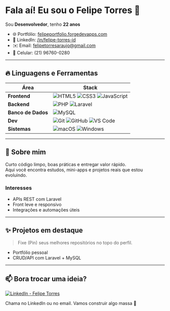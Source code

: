 <!-- Opcional: banner à direita (troque o src por uma imagem sua) -->
<!-- <img align="right" width="320" src="https://via.placeholder.com/640x360.png?text=Felipe+Torres" alt="Banner" /> -->

<h1>Fala aí! Eu sou o Felipe Torres 👋</h1>

Sou <strong>Desenvolvedor</strong>, tenho <strong>22 anos</strong>

- 🌐 Portfólio: <a href="https://felipeportfolio.forgedevapps.com" target="_blank">felipeportfolio.forgedevapps.com</a>
- 💼 LinkedIn: <a href="https://www.linkedin.com/in/felipe-torres-id/" target="_blank">/in/felipe-torres-id</a>
- ✉️ Email: <a href="mailto:felipetorresaraujo@gmail.com">felipetorresaraujo@gmail.com</a>
- 📱 Celular: (21) 96760-0280

---

## 🔥 Linguagens e Ferramentas

| Área | Stack |
|---|---|
| **Frontend** | ![HTML5](https://img.shields.io/badge/HTML5-E34F26?style=for-the-badge&logo=html5&logoColor=white) ![CSS3](https://img.shields.io/badge/CSS3-1572B6?style=for-the-badge&logo=css3&logoColor=white) ![JavaScript](https://img.shields.io/badge/JavaScript-F7DF1E?style=for-the-badge&logo=javascript&logoColor=000) |
| **Backend** | ![PHP](https://img.shields.io/badge/PHP-777BB4?style=for-the-badge&logo=php&logoColor=white) ![Laravel](https://img.shields.io/badge/Laravel-FF2D20?style=for-the-badge&logo=laravel&logoColor=white) |
| **Banco de Dados** | ![MySQL](https://img.shields.io/badge/MySQL-4479A1?style=for-the-badge&logo=mysql&logoColor=white) |
| **Dev** | ![Git](https://img.shields.io/badge/Git-F05032?style=for-the-badge&logo=git&logoColor=white) ![GitHub](https://img.shields.io/badge/GitHub-181717?style=for-the-badge&logo=github&logoColor=white) ![VS Code](https://img.shields.io/badge/VS%20Code-007ACC?style=for-the-badge&logo=visualstudiocode&logoColor=white) |
| **Sistemas** | ![macOS](https://img.shields.io/badge/macOS-000000?style=for-the-badge&logo=apple&logoColor=white) ![Windows](https://img.shields.io/badge/Windows-0078D6?style=for-the-badge&logo=windows&logoColor=white) |

---

## 📌 Sobre mim
Curto código limpo, boas práticas e entregar valor rápido.  
Aqui você encontra estudos, mini-apps e projetos reais que estou evoluindo.

### Interesses
- APIs REST com Laravel
- Front leve e responsivo
- Integrações e automações úteis

---

## ✨ Projetos em destaque
> Fixe (Pin) seus melhores repositórios no topo do perfil.
- Portfólio pessoal
- CRUD/API com Laravel + MySQL

---

## 📫 Bora trocar uma ideia?

[![LinkedIn - Felipe Torres](https://img.shields.io/badge/LinkedIn-Felipe%20Torres-0A66C2?style=for-the-badge&logo=linkedin&logoColor=white)](https://www.linkedin.com/in/felipe-torres-id/)

Chama no LinkedIn ou no email. Vamos construir algo massa 🚀
